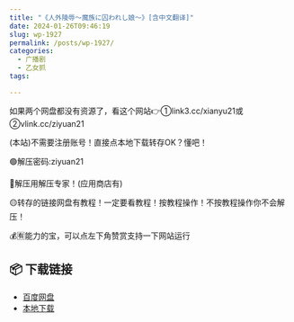 ```yaml
---
title: "《人外陵辱～魔族に囚われし娘～》[含中文翻译]"
date: 2024-01-26T09:46:19
slug: wp-1927
permalink: /posts/wp-1927/
categories:
  - 广播剧
  - 乙女抓
tags:

---
```


如果两个网盘都没有资源了，看这个网站👉①link3.cc/xianyu21或②vlink.cc/ziyuan21

(本站)不需要注册账号！直接点本地下载转存OK？懂吧！

🟢解压密码:ziyuan21

🔵解压用解压专家！(应用商店有)

🟡转存的链接网盘有教程！一定要看教程！按教程操作！不按教程操作你不会解压！

💰🈶能力的宝，可以点左下角赞赏支持一下网站运行

## 📦 下载链接
- [百度网盘](https://blziyuan21.com/pay-download/1927?key=feb71eb8f4&down_id=0)
- [本地下载](https://blziyuan21.com/pay-download/1927?key=feb71eb8f4&down_id=1)

